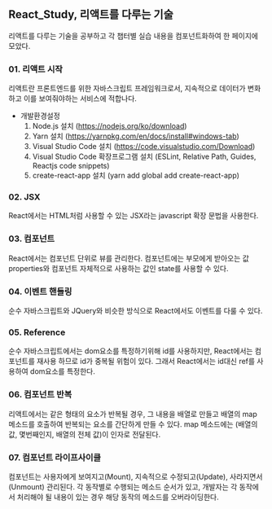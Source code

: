 ## React_Study, 리액트를 다루는 기술
리액트를 다루는 기술을 공부하고 각 챕터별 실습 내용을 컴포넌트화하여 한 페이지에 모았다.

### 01. 리액트 시작
리액트란 프론트엔드를 위한 자바스크립트 프레임워크로서, 지속적으로 데이터가 변화하고 이를 보여줘야하는 서비스에 적합나다.
- 개발환경설정
  1. Node.js 설치 (https://nodejs.org/ko/download)
  2. Yarn 설치 (https://yarnpkg.com/en/docs/install#windows-tab)
  3. Visual Studio Code 설치 (https://code.visualstudio.com/Download)
  4. Visual Studio Code 확장프로그램 설치 (ESLint, Relative Path, Guides, Reactjs code snippets)
  5. create-react-app 설치 (yarn add global add create-react-app)
  
### 02. JSX
React에서는 HTML처럼 사용할 수 있는 JSX라는 javascript 확장 문법을 사용한다.

### 03. 컴포넌트
React에서는 컴포넌트 단위로 뷰를 관리한다. 컴포넌트에는 부모에게 받아오는 값 properties와 컴포넌트 자체적으로 사용하는 값인 state를 사용할 수 있다.

### 04. 이벤트 핸들링
순수 자바스크립트와 JQuery와 비슷한 방식으로 React에서도 이벤트를 다룰 수 있다.

### 05. Reference
순수 자바스크립트에서는 dom요소를 특정하기위해 id를 사용하지만, React에서는 컴포넌트를 재사용 하므로 id가 중복될 위험이 있다. 그래서 React에서는 id대신 ref를 사용하여 dom요소를 특정한다.

### 06. 컴포넌트 반복
리액트에서는 같은 형태의 요소가 반복될 경우, 그 내용을 배열로 만들고 배열의 map 메소드를 호출하여 반복되는 요소를 간단하게 만들 수 있다. map 메소드에는 (배열의 값, 몇번째인지, 배열의 전체 값)이 인자로 전달된다.

### 07. 컴포넌트 라이프사이클
컴포넌트는 사용자에게 보여지고(Mount), 지속적으로 수정되고(Update), 사라지면서(Unmount) 관리된다. 각 동작별로 수행되는 메소드 순서가 있고, 개발자는 각 동작에서 처리해야 될 내용이 있는 경우 해당 동작의 메소드를 오버라이딩한다.
